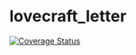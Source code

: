 # lovecraft_letter

[![Coverage Status](https://coveralls.io/repos/github/TobiasReyEye/lovecraft_letter/badge.svg?branch=tryAutomaticTesting)](https://coveralls.io/github/TobiasReyEye/lovecraft_letter?branch=tryAutomaticTesting)
